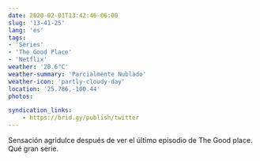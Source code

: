 ```yaml
---
date: 2020-02-01T13:42:46-06:00
slug: '13-41-25'
lang: 'es'
tags:
- 'Series'
- 'The Good Place'
- 'Netflix'
weather: '20.6°C'
weather-summary: 'Parcialmente Nublado'
weather-icon: 'partly-cloudy-day'
location: '25.786,-100.44'
photos:

syndication_links:
    - https://brid.gy/publish/twitter
---
```

Sensación agridulce después de ver el último episodio de The Good place. 
Qué gran serie.
  
